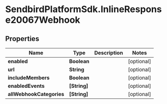 # SendbirdPlatformSdk.InlineResponse20067Webhook

## Properties

Name | Type | Description | Notes
------------ | ------------- | ------------- | -------------
**enabled** | **Boolean** |  | [optional] 
**url** | **String** |  | [optional] 
**includeMembers** | **Boolean** |  | [optional] 
**enabledEvents** | **[String]** |  | [optional] 
**allWebhookCategories** | **[String]** |  | [optional] 


